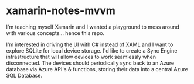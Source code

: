 # xamarin-notes-mvvm
I'm teaching myself Xamarin and I wanted a playground to mess around with various concepts... hence this repo.

I'm interested in driving the UI with C# instead of XAML and I want to explore SQLite for local device storage.  I'd like to create a Sync Engine infrastructure that will allow devices to work seamlessly when disconnected.  The devices should periodically sync back to an Azure database via Azure API's & functions, storing their data into a central Azure SQL Database.
